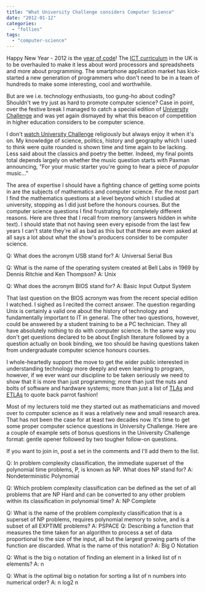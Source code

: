 ```yaml
---
title: "What University Challenge considers Computer Science"
date: "2012-01-12"
categories: 
  - "follies"
tags: 
  - "computer-science"
---
```


Happy New Year - 2012 is the [year of code](http://codeyear.com/)! The [ICT curriculum](http://www.bbc.co.uk/news/education-16493929) in the UK is to be overhauled to make it less about word processors and spreadsheets and more about programming. The smartphone application market has kick-started a new generation of programmers who don't need to be in a team of hundreds to make some interesting, cool and worthwhile.

But are we i.e. technology enthusiasts, too gung-ho about coding? Shouldn't we try just as hard to promote computer science? Case in point, over the festive break I managed to catch a special edition of [University Challenge](http://en.wikipedia.org/wiki/University_Challenge) and was yet again dismayed by what this beacon of competition in higher education considers to be computer science.

I don't [watch University Challenge](http://www.bbc.co.uk/programmes/b006t6l0) religiously but always enjoy it when it's on. My knowledge of science, politics, history and geography which I used to think were quite rounded is shown time and time again to be lacking. Less said about the classics and poetry the better. Indeed, my final points total depends largely on whether the music question starts with Paxman announcing, "For your music starter you're going to hear a piece of _popular_ music..."

The area of expertise I should have a fighting chance of getting some points in are the subjects of mathematics and computer science. For the most part I find the mathematics questions at a level beyond which I studied at university, stopping as I did just before the honours courses. But the computer science questions I find frustrating for completely different reasons. Here are three that I recall from memory (answers hidden in white text). I should state that not having seen every episode from the last few years I can't state they're all as bad as this but that these are even asked at all says a lot about what the show's producers consider to be computer science.

Q: What does the acronym USB stand for? A: Universal Serial Bus

Q: What is the name of the operating system created at Bell Labs in 1969 by Dennis Ritchie and Ken Thompson? A: Unix

Q: What does the acronym BIOS stand for? A: Basic Input Output System

That last question on the BIOS acronym was from the recent special edition I watched. I sighed as I recited the correct answer. The question regarding Unix is certainly a valid one about the history of technology and fundamentally important to IT in general. The other two questions, however, could be answered by a student training to be a PC technician. They all have absolutely nothing to do with computer science. In the same way you don't get questions declared to be about English literature followed by a question actually on book binding, we too should be having questions taken from undergraduate computer science honours courses.

I whole-heartedly support the move to get the wider public interested in understanding technology more deeply and even learning to program, however, if we ever want our discipline to be taken seriously we need to show that it is more than just programming; more than just the nuts and bolts of software and hardware systems; more than just a list of [TLAs](http://en.wikipedia.org/wiki/Three-letter_acronym) and [ETLAs](http://en.wikipedia.org/wiki/Four-letter_abbreviation) to quote back parrot fashion!

Most of my lecturers told me they started out as mathematicians and moved over to computer science as it was a relatively new and small research area. That has not been the case for at least two decades now. It's time to get some proper computer science questions in University Challenge. Here are a couple of example sets of bonus questions in the University Challenge format: gentle opener followed by two tougher follow-on questions.

If you want to join in, post a set in the comments and I'll add them to the list.

Q: In problem complexity classification, the immediate superset of the polynomial time problems, P, is known as NP. What does NP stand for? A: Nondeterministic Polynomial

Q: Which problem complexity classification can be defined as the set of all problems that are NP Hard and can be converted to any other problem within its classification in polynomial time? A: NP Complete

Q: What is the name of the problem complexity classification that is a superset of NP problems, requires polynomial memory to solve, and is a subset of all EXPTIME problems? A: PSPACE Q: Describing a function that measures the time taken for an algorithm to process a set of data proportional to the size of the input, all but the largest growing parts of the function are discarded. What is the name of this notation? A: Big O Notation

Q: What is the big o notation of finding an element in a linked list of n elements? A: n

Q: What is the optimal big o notation for sorting a list of n numbers into numerical order? A: n log2 n
